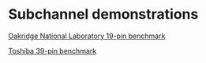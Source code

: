 # Subchannel demonstrations

[Oakridge National Laboratory 19-pin benchmark](ornl_19_pin/ornl_19_pin.md)

[Toshiba 39-pin benchmark](toshiba_39_pin/toshiba_39_pin.md)
